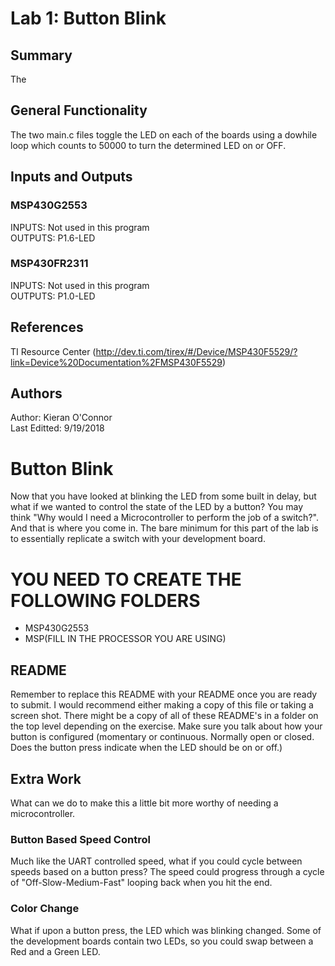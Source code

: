 # Lab 1: Button Blink

## Summary
 The 

## General Functionality
 The two main.c files toggle the LED on each of the boards using a dowhile loop which counts to 50000 to turn the determined LED on or OFF.
## Inputs and Outputs

### MSP430G2553
 INPUTS: Not used in this program  
 OUTPUTS: P1.6-LED
 
### MSP430FR2311
 INPUTS: Not used in this program  
 OUTPUTS: P1.0-LED
 
## References
   TI Resource Center (http://dev.ti.com/tirex/#/Device/MSP430F5529/?link=Device%20Documentation%2FMSP430F5529)

## Authors

   Author: Kieran O'Connor  
   Last Editted: 9/19/2018

# Button Blink
Now that you have looked at blinking the LED from some built in delay, but what if we wanted to control the state of the LED by a button? You may think "Why would I need a Microcontroller to perform the job of a switch?". And that is where you come in. The bare minimum for this part of the lab is to essentially replicate a switch with your development board.

# YOU NEED TO CREATE THE FOLLOWING FOLDERS
* MSP430G2553
* MSP(FILL IN THE PROCESSOR YOU ARE USING)

## README
Remember to replace this README with your README once you are ready to submit. I would recommend either making a copy of this file or taking a screen shot. There might be a copy of all of these README's in a folder on the top level depending on the exercise. Make sure you talk about how your button is configured (momentary or continuous. Normally open or closed. Does the button press indicate when the LED should be on or off.)

## Extra Work
What can we do to make this a little bit more worthy of needing a microcontroller.

### Button Based Speed Control
Much like the UART controlled speed, what if you could cycle between speeds based on a button press? The speed could progress through a cycle of "Off-Slow-Medium-Fast" looping back when you hit the end.

### Color Change
What if upon a button press, the LED which was blinking changed. Some of the development boards contain two LEDs, so you could swap between a Red and a Green LED.
